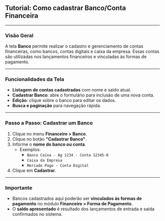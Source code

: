 ## Tutorial: Como cadastrar Banco/Conta Financeira

---

### Visão Geral

A tela **Banco** permite realizar o cadastro e gerenciamento de contas financeiras, como bancos, contas digitais e caixa da empresa. Essas contas são utilizadas nos lançamentos financeiros e vinculadas às formas de pagamento.

---

### Funcionalidades da Tela

- **Listagem de contas cadastradas** com nome e saldo atual.
- **Cadastrar Banco**: abre o formulário para inclusão de uma nova conta.
- **Edição**: clique sobre o banco para editar os dados.
- **Busca e paginação** para navegação rápida.

---

### Passo a Passo: Cadastrar um Banco

1. Clique no menu **Financeiro > Banco**.
2. Clique no botão **"Cadastrar Banco"**.
3. Informe o **nome do banco ou conta**.
   - Exemplos:
     - `Banco Caixa - Ag 1234 - Conta 12345-0`
     - `Caixa da Empresa`
     - `Mercado Pago - Conta Digital`
4. Clique em **Cadastrar**.

---

### Importante

- Bancos cadastrados aqui poderão ser **vinculados às formas de pagamento** no módulo **Financeiro > Forma de Pagamento**.
- O **saldo apresentado** é resultado dos lançamentos de entrada e saída confirmados no sistema.
